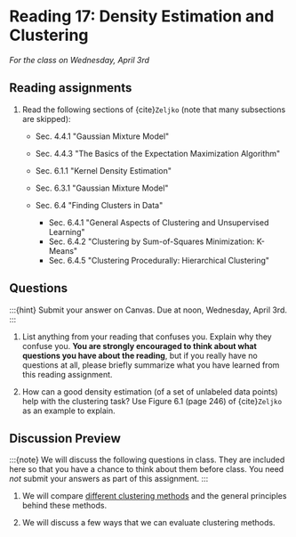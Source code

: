 # Reading 17: Density Estimation and Clustering

*For the class on Wednesday, April 3rd*

## Reading assignments

1. Read the following sections of {cite}`Zeljko` (note that many subsections are skipped):

   - Sec. 4.4.1 "Gaussian Mixture Model"
   - Sec. 4.4.3 "The Basics of the Expectation Maximization Algorithm"

   - Sec. 6.1.1 "Kernel Density Estimation"
   - Sec. 6.3.1 "Gaussian Mixture Model"
   - Sec. 6.4 "Finding Clusters in Data"
     - Sec. 6.4.1 "General Aspects of Clustering and Unsupervised Learning"
     - Sec. 6.4.2 "Clustering by Sum-of-Squares Minimization: K-Means"
     - Sec. 6.4.5 "Clustering Procedurally: Hierarchical Clustering"

## Questions

:::{hint}
Submit your answer on Canvas. Due at noon, Wednesday, April 3rd.
:::

1. List anything from your reading that confuses you. Explain why they confuse you.
   **You are strongly encouraged to think about what questions you have about the reading**,
   but if you really have no questions at all,
   please briefly summarize what you have learned from this reading assignment.

2. How can a good density estimation (of a set of unlabeled data points) help with the clustering task?
   Use Figure 6.1 (page 246) of {cite}`Zeljko` as an example to explain.


## Discussion Preview

:::{note}
We will discuss the following questions in class. They are included here so that you have a chance to think about them before class.
You need _not_ submit your answers as part of this assignment.
:::

1. We will compare [different clustering methods](https://scikit-learn.org/stable/modules/clustering.html#overview-of-clustering-methods)
   and the general principles behind these methods.

2. We will discuss a few ways that we can evaluate clustering methods.

